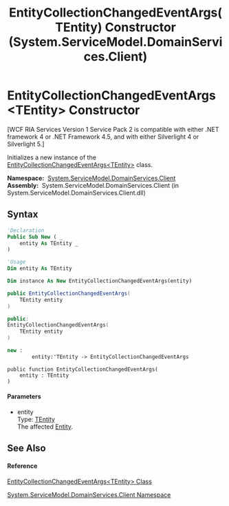 ﻿---
title: EntityCollectionChangedEventArgs(TEntity) Constructor  (System.ServiceModel.DomainServices.Client)
TOCTitle: EntityCollectionChangedEventArgs(TEntity) Constructor
ms:assetid: M:System.ServiceModel.DomainServices.Client.EntityCollectionChangedEventArgs`1.#ctor(`0)
ms:mtpsurl: https://msdn.microsoft.com/en-us/library/Ff422849(v=VS.91)
ms:contentKeyID: 28755219
ms.date: 01/27/2012
mtps_version: v=VS.91
f1_keywords:
- System.ServiceModel.DomainServices.Client.EntityCollectionChangedEventArgs`1.#ctor
- System.ServiceModel.DomainServices.Client.EntityCollectionChangedEventArgs`1.EntityCollectionChangedEventArgs
dev_langs:
- CSharp
- JScript
- VB
- FSharp
- c++
api_location:
- System.ServiceModel.DomainServices.Client.dll
api_name:
- System.ServiceModel.DomainServices.Client.EntityCollectionChangedEventArgs`1..ctor
api_type:
- Managed
topic_type:
- apiref
- kbSyntax
product_family_name: VS
ROBOTS: INDEX,FOLLOW
---

# EntityCollectionChangedEventArgs\<TEntity\> Constructor

\[WCF RIA Services Version 1 Service Pack 2 is compatible with either .NET framework 4 or .NET Framework 4.5, and with either Silverlight 4 or Silverlight 5.\]

Initializes a new instance of the [EntityCollectionChangedEventArgs\<TEntity\>](ff423030\(v=vs.91\).md) class.

**Namespace:**  [System.ServiceModel.DomainServices.Client](ff422479\(v=vs.91\).md)  
**Assembly:**  System.ServiceModel.DomainServices.Client (in System.ServiceModel.DomainServices.Client.dll)

## Syntax

``` vb
'Declaration
Public Sub New ( _
    entity As TEntity _
)
```

``` vb
'Usage
Dim entity As TEntity

Dim instance As New EntityCollectionChangedEventArgs(entity)
```

``` csharp
public EntityCollectionChangedEventArgs(
    TEntity entity
)
```

``` c++
public:
EntityCollectionChangedEventArgs(
    TEntity entity
)
```

``` fsharp
new : 
        entity:'TEntity -> EntityCollectionChangedEventArgs
```

``` jscript
public function EntityCollectionChangedEventArgs(
    entity : TEntity
)
```

#### Parameters

  - entity  
    Type: [TEntity](ff423030\(v=vs.91\).md)  
    The affected [Entity](ff422318\(v=vs.91\).md).  

## See Also

#### Reference

[EntityCollectionChangedEventArgs\<TEntity\> Class](ff423030\(v=vs.91\).md)

[System.ServiceModel.DomainServices.Client Namespace](ff422479\(v=vs.91\).md)

